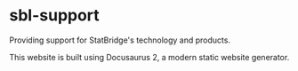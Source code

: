 # sbl-support
Providing support for StatBridge's technology and products.

This website is built using Docusaurus 2, a modern static website generator.
